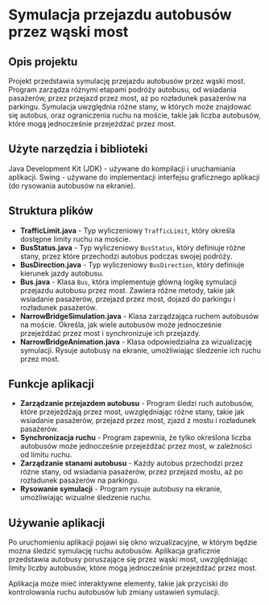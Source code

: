 # Symulacja przejazdu autobusów przez wąski most

## Opis projektu

Projekt przedstawia symulację przejazdu autobusów przez wąski most. Program zarządza różnymi etapami podróży autobusu, od wsiadania pasażerów, przez przejazd przez most, aż po rozładunek pasażerów na parkingu. Symulacja uwzględnia różne stany, w których może znajdować się autobus, oraz ograniczenia ruchu na moście, takie jak liczba autobusów, które mogą jednocześnie przejeżdżać przez most.

## Użyte narzędzia i biblioteki
Java Development Kit (JDK) - używane do kompilacji i uruchamiania aplikacji.
Swing - używane do implementacji interfejsu graficznego aplikacji (do rysowania autobusów na ekranie).

## Struktura plików

- **TrafficLimit.java** - Typ wyliczeniowy `TrafficLimit`, który określa dostępne limity ruchu na moście.
- **BusStatus.java** - Typ wyliczeniowy `BusStatus`, który definiuje różne stany, przez które przechodzi autobus podczas swojej podróży.
- **BusDirection.java** - Typ wyliczeniowy `BusDirection`, który definiuje kierunek jazdy autobusu.
- **Bus.java** - Klasa `Bus`, która implementuje główną logikę symulacji przejazdu autobusu przez most. Zawiera różne metody, takie jak wsiadanie pasażerów, przejazd przez most, dojazd do parkingu i rozładunek pasażerów.
- **NarrowBridgeSimulation.java** - Klasa zarządzająca ruchem autobusów na moście. Określa, jak wiele autobusów może jednocześnie przejeżdżać przez most i synchronizuje ich przejazdy.
- **NarrowBridgeAnimation.java** - Klasa odpowiedzialna za wizualizację symulacji. Rysuje autobusy na ekranie, umożliwiając śledzenie ich ruchu przez most.

## Funkcje aplikacji

- **Zarządzanie przejazdem autobusu** - Program śledzi ruch autobusów, które przejeżdżają przez most, uwzględniając różne stany, takie jak wsiadanie pasażerów, przejazd przez most, zjazd z mostu i rozładunek pasażerów.
- **Synchronizacja ruchu** - Program zapewnia, że tylko określona liczba autobusów może jednocześnie przejeżdżać przez most, w zależności od limitu ruchu.
- **Zarządzanie stanami autobusu** - Każdy autobus przechodzi przez różne stany, od wsiadania pasażerów, przez przejazd mostu, aż po rozładunek pasażerów na parkingu.
- **Rysowanie symulacji** - Program rysuje autobusy na ekranie, umożliwiając wizualne śledzenie ruchu.

## Używanie aplikacji
Po uruchomieniu aplikacji pojawi się okno wizualizacyjne, w którym będzie można śledzić symulację ruchu autobusów. Aplikacja graficznie przedstawia autobusy poruszające się przez wąski most, uwzględniając limity liczby autobusów, które mogą jednocześnie przejeżdżać przez most.

Aplikacja może mieć interaktywne elementy, takie jak przyciski do kontrolowania ruchu autobusów lub zmiany ustawień symulacji.

